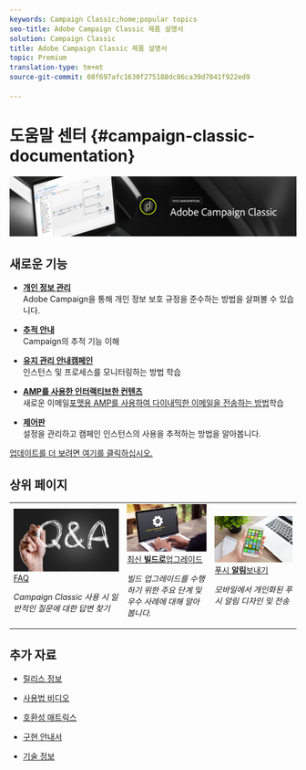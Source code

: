 ```yaml
---
keywords: Campaign Classic;home;popular topics
seo-title: Adobe Campaign Classic 제품 설명서
solution: Campaign Classic
title: Adobe Campaign Classic 제품 설명서
topic: Premium
translation-type: tm+mt
source-git-commit: 08f697afc1630f275188dc86ca39d7841f922ed9

---
```



# 도움말 센터 {#campaign-classic-documentation}

![](platform/using/assets/do-not-localize/banner_acc_doc.jpg)

## 새로운 기능

* **[개인 정보 관리](https://helpx.adobe.com/campaign/kb/campaign-privacy.html)**<br/>Adobe Campaign을 통해 개인 정보 보호 규정을 준수하는 방법을 살펴볼 수 있습니다.

* **[추적 안내](https://helpx.adobe.com/campaign/kb/acc-tracking.html)**<br/>Campaign의 추적 기능 이해

* **[유지 관리 안내캠페인](https://helpx.adobe.com/campaign/kb/acc-maintenance.html)**<br/>인스턴스 및 프로세스를 모니터링하는 방법 학습

* **[AMP를 사용한 인터랙티브한 컨텐츠](delivery/using/defining-interactive-content.md)**<br/>새로운 이메일[포맷용 AMP를 사용하여 다이내믹한 이메일을 전송하는 방법](https://amp.dev/about/email/)학습

* **[제어판](https://docs.adobe.com/content/help/en/control-panel/using/control-panel-home.html)**<br/>설정을 관리하고 캠페인 인스턴스의 사용을 추적하는 방법을 알아봅니다.

[업데이트를 더 보려면 여기를 클릭하십시오.](/help/rn/using/documentation-updates.md)

## 상위 페이지

<table>
<tr>
  <td>
    <a href="platform/using/common-questions.md">
      <img alt="FAQ" src="platform/using/assets/FAQ.png"/>
    </a>
    <div>
      <a href="platform/using/common-questions.md">
    FAQ <strong></strong></a>
    </div>
    <p>
    <em>Campaign Classic 사용 시 일반적인 질문에 대한 답변 찾기</em>
    <p>
  </td>
   <td>
    <a href="https://docs.campaign.adobe.com/doc/AC/getting_started/EN/buildUpgrade.html">
      <img alt="업그레이드 빌드" src="platform/using/assets/upgrade.png" />
    </a>
    <div>
      <a href="https://docs.campaign.adobe.com/doc/AC/getting_started/EN/buildUpgrade.html">
    최신 <strong>빌드로</strong>업그레이드 </a>
    </div>
    <p>
    <em>빌드 업그레이드를 수행하기 위한 주요 단계 및 우수 사례에 대해 알아봅니다.</em>
    <p>
  </td>
  <td>
    <a href="delivery/using/creating-notifications.md">
       <img alt="푸시 알림" src="platform/using/assets/push.png" />
    </a>
    <div>
       <a href="delivery/using/creating-notifications.md">
    푸시 <strong>알림</strong>보내기 </a>
    </div>
    <p>
    <em>모바일에서 개인화된 푸시 알림 디자인 및 전송</em>
    <p>
  </td>
</tr>
</table>


## 추가 자료

* [릴리스 정보](/help/rn/using/latest-release.md)

* [사용법 비디오](https://docs.adobe.com/content/help/en/campaign-learn/campaign-classic-tutorials/overview.html)

* [호환성 매트릭스](https://helpx.adobe.com/campaign/kb/compatibility-matrix.html)

* [구현 안내서](https://helpx.adobe.com/campaign/kb/acc-implementation.html)

* [기술 정보](https://helpx.adobe.com/campaign/kb/article-list.html)
